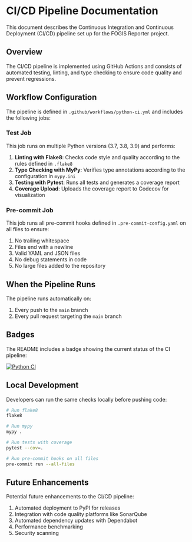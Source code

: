 # CI/CD Pipeline Documentation

This document describes the Continuous Integration and Continuous Deployment (CI/CD) pipeline set up for the FOGIS Reporter project.

## Overview

The CI/CD pipeline is implemented using GitHub Actions and consists of automated testing, linting, and type checking to ensure code quality and prevent regressions.

## Workflow Configuration

The pipeline is defined in `.github/workflows/python-ci.yml` and includes the following jobs:

### Test Job

This job runs on multiple Python versions (3.7, 3.8, 3.9) and performs:

1. **Linting with Flake8**: Checks code style and quality according to the rules defined in `.flake8`
2. **Type Checking with MyPy**: Verifies type annotations according to the configuration in `mypy.ini`
3. **Testing with Pytest**: Runs all tests and generates a coverage report
4. **Coverage Upload**: Uploads the coverage report to Codecov for visualization

### Pre-commit Job

This job runs all pre-commit hooks defined in `.pre-commit-config.yaml` on all files to ensure:

1. No trailing whitespace
2. Files end with a newline
3. Valid YAML and JSON files
4. No debug statements in code
5. No large files added to the repository

## When the Pipeline Runs

The pipeline runs automatically on:

1. Every push to the `main` branch
2. Every pull request targeting the `main` branch

## Badges

The README includes a badge showing the current status of the CI pipeline:

[![Python CI](https://github.com/timmybird/fogis-reporter/actions/workflows/python-ci.yml/badge.svg)](https://github.com/timmybird/fogis-reporter/actions/workflows/python-ci.yml)

## Local Development

Developers can run the same checks locally before pushing code:

```bash
# Run flake8
flake8

# Run mypy
mypy .

# Run tests with coverage
pytest --cov=.

# Run pre-commit hooks on all files
pre-commit run --all-files
```

## Future Enhancements

Potential future enhancements to the CI/CD pipeline:

1. Automated deployment to PyPI for releases
2. Integration with code quality platforms like SonarQube
3. Automated dependency updates with Dependabot
4. Performance benchmarking
5. Security scanning
